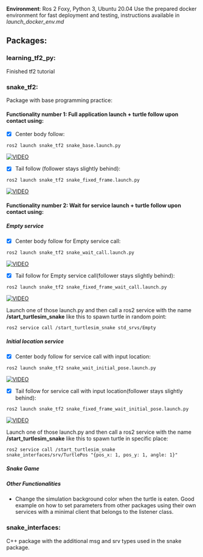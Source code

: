 **Environment**: Ros 2 Foxy, Python 3, Ubuntu 20.04
Use the prepared docker environment for fast deployment and testing, instructions available in *launch_docker_env.md*

## Packages:

### learning_tf2_py: 
Finished tf2 tutorial

### snake_tf2: 
Package with base programming practice: 

#### Functionality number 1: Full application launch + turtle follow upon contact using:

- [x] Center body follow:

```ros2 launch snake_tf2 snake_base.launch.py ```

 [![VIDEO](https://img.youtube.com/vi/n85vTV7h9Pc/default.jpg)](https://www.youtube.com/watch?v=n85vTV7h9Pc&ab_channel=PabloRoca)
 
- [x] Tail follow (follower stays slightly behind):

```ros2 launch snake_tf2 snake_fixed_frame.launch.py ```

 [![VIDEO](https://img.youtube.com/vi/RgRDOdGCIdE/default.jpg)](https://www.youtube.com/watch?v=RgRDOdGCIdE&ab_channel=PabloRoca)
  
#### Functionality number 2: Wait for service launch + turtle follow upon contact using:

##### Empty service

- [x] Center body follow for Empty service call:

```ros2 launch snake_tf2 snake_wait_call.launch.py ```

 [![VIDEO](https://img.youtube.com/vi/260QAY8FyUY/default.jpg)](https://www.youtube.com/watch?v=260QAY8FyUY&ab_channel=PabloRoca)

- [x] Tail follow for Empty service call(follower stays slightly behind):

```ros2 launch snake_tf2 snake_fixed_frame_wait_call.launch.py ``` 

 [![VIDEO](https://img.youtube.com/vi/HHhe4kjLpOM/default.jpg)](https://www.youtube.com/watch?v=HHhe4kjLpOM&ab_channel=PabloRoca)

Launch one of those launch.py and then call a ros2 service with the name **/start_turtlesim_snake** like this to spawn turtle in random point:

```ros2 service call /start_turtlesim_snake std_srvs/Empty ```

##### Initial location service

- [x] Center body follow for service call with input location:

```ros2 launch snake_tf2 snake_wait_initial_pose.launch.py ``` 

 [![VIDEO](https://img.youtube.com/vi/5TC7EmX0PSo/default.jpg)](https://www.youtube.com/watch?v=5TC7EmX0PSo&ab_channel=PabloRoca)
- [x] Tail follow for service call with input location(follower stays slightly behind):

```ros2 launch snake_tf2 snake_fixed_frame_wait_initial_pose.launch.py ``` 

 [![VIDEO](https://img.youtube.com/vi/DrX9gxzqmhU/default.jpg)](https://www.youtube.com/watch?v=DrX9gxzqmhU&ab_channel=PabloRoca)

Launch one of those launch.py and then call a ros2 service with the name **/start_turtlesim_snake** like this to spawn turtle in specific place:

```ros2 service call /start_turtlesim_snake snake_interfaces/srv/TurtlePos "{pos_x: 1, pos_y: 1, angle: 1}"```

##### Snake Game

##### Other Functionalities
- Change the simulation background color when the turtle is eaten. Good example on how to set parameters from other packages using their own services with a minimal client that belongs to the listener class.
  
### snake_interfaces: 
C++ package with the additional msg and srv types used in the snake package.

